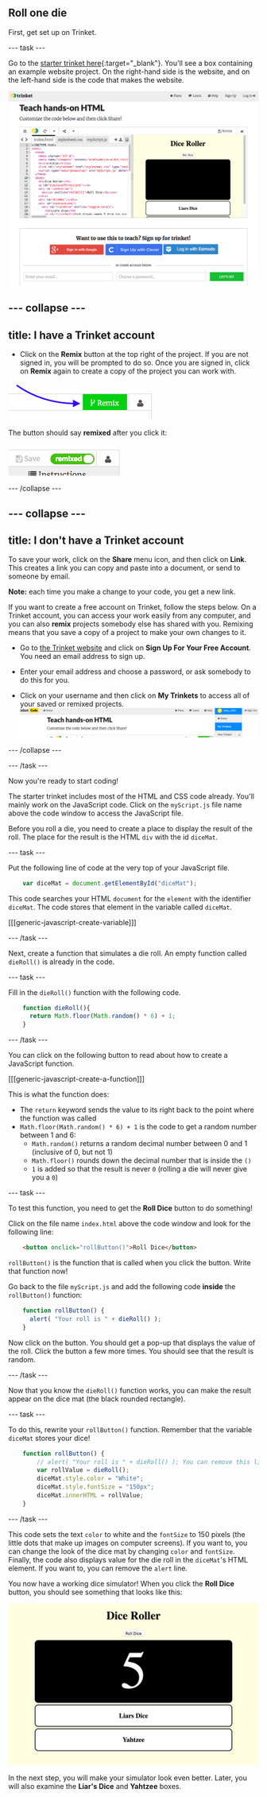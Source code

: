 ## Roll one die

First, get set up on Trinket.

--- task ---

Go to the [starter trinket here](https://trinket.io/html/11c523ad84){:target="_blank"}. You'll see a box containing an example website project. On the right-hand side is the website, and on the left-hand side is the code that makes the website. 

![Web page and code in trinket](images/starterTrinket.png)

--- collapse ---
---
title: I have a Trinket account
---

- Click on the **Remix** button at the top right of the project. If you are not signed in, you will be prompted to do so. Once you are signed in, click on **Remix** again to create a copy of the project you can work with. 

![Remix button](images/tktRemixButtonArrow.png)

The button should say **remixed** after you click it:

![Button now says "remixed"](images/tktRemixedSmall.png)

--- /collapse ---

--- collapse ---
---
title: I don't have a Trinket account
---

To save your work, click on the **Share** menu icon, and then click on **Link**. This creates a link you can copy and paste into a document, or send to someone by email.

**Note:** each time you make a change to your code, you get a new link.

If you want to create a free account on Trinket, follow the steps below. On a Trinket account, you can access your work easily from any computer, and you can also **remix** projects somebody else has shared with you. Remixing means that you save a copy of a project to make your own changes to it.

- Go to [the Trinket website](http://dojo.soy/trinket) and click on **Sign Up For Your Free Account**. You need an email address to sign up. 

- Enter your email address and choose a password, or ask somebody to do this for you.

- Click on your username and then click on **My Trinkets** to access all of your saved or remixed projects.
!["My Trinkets" menu item](images/myTrinketsMenu.png)

--- /collapse ---

--- /task ---

Now you're ready to start coding!

The starter trinket includes most of the HTML and CSS code already. You'll mainly work on the JavaScript code. Click on the `myScript.js` file name above the code window to access the JavaScript file.

Before you roll a die, you need to create a place to display the result of the roll. The place for the result is the HTML `div` with the id `diceMat`.

--- task ---

Put the following line of code at the very top of your JavaScript file.

```javascript
    var diceMat = document.getElementById("diceMat");
```

This code searches your HTML `document` for the `element` with the identifier `diceMat`. The code stores that element in the variable called `diceMat`.

[[[generic-javascript-create-variable]]]

--- /task ---

Next, create a function that simulates a die roll. An empty function called `dieRoll()` is already in the code.

--- task ---

Fill in the `dieRoll()` function with the following code.

```javascript
    function dieRoll(){
      return Math.floor(Math.random() * 6) + 1;
    }
```

--- /task ---

You can click on the following button to read about how to create a JavaScript function.

[[[generic-javascript-create-a-function]]]

This is what the function does:

+ The `return` keyword sends the value to its right back to the point where the function was called
+ `Math.floor(Math.random() * 6) + 1` is the code to get a random number between 1 and 6:
  + `Math.random()` returns a random decimal number between 0 and 1 (inclusive of 0, but not 1)
  + `Math.floor()` rounds down the decimal number that is inside the `()`
  + `1` is added so that the result is never `0` (rolling a die will never give you a `0`)

--- task ---

To test this function, you need to get the **Roll Dice** button to do something!

Click on the file name `index.html` above the code window and look for the following line:

```html
    <button onclick="rollButton()">Roll Dice</button>
```

`rollButton()` is the function that is called when you click the button. Write that function now!

Go back to the file `myScript.js` and add the following code **inside** the `rollButton()` function:

```javascript
    function rollButton() {
      alert( "Your roll is " + dieRoll() );
    }
```

Now click on the button. You should get a pop-up that displays the value of the roll. Click the button a few more times. You should see that the result is random.

--- /task ---

Now that you know the `dieRoll()` function works, you can make the result appear on the dice mat (the black rounded rectangle). 

--- task ---

To do this, rewrite your `rollButton()` function. Remember that the variable `diceMat` stores your dice!

```javascript
    function rollButton() {
        // alert( "Your roll is " + dieRoll() ); You can remove this line
        var rollValue = dieRoll();
        diceMat.style.color = "White";
        diceMat.style.fontSize = "150px";
        diceMat.innerHTML = rollValue;
    }
```

--- /task ---

This code sets the text `color` to white and the `fontSize` to 150 pixels (the little dots that make up images on computer screens). If you want to, you can change the look of the dice mat by changing `color` and `fontSize`. Finally, the code also displays value for the die roll in the `diceMat`'s HTML element. If you want to, you can remove the `alert` line.

You now have a working dice simulator! When you click the **Roll Dice** button, you should see something that looks like this: 

![Image of the project at the end of this step](images/step2Image.png)

In the next step, you will make your simulator look even better. Later, you will also examine the **Liar's Dice** and **Yahtzee** boxes.

